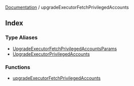 [Documentation](../README.md) / upgradeExecutorFetchPrivilegedAccounts

## Index

### Type Aliases

- [UpgradeExecutorFetchPrivilegedAccountsParams](type-aliases/UpgradeExecutorFetchPrivilegedAccountsParams.md)
- [UpgradeExecutorPrivilegedAccounts](type-aliases/UpgradeExecutorPrivilegedAccounts.md)

### Functions

- [upgradeExecutorFetchPrivilegedAccounts](functions/upgradeExecutorFetchPrivilegedAccounts.md)
